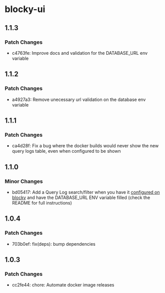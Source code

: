 # blocky-ui

## 1.1.3

### Patch Changes

- c4763fe: Improve docs and validation for the DATABASE_URL env variable

## 1.1.2

### Patch Changes

- a4927a3: Remove unecessary url validation on the database env variable

## 1.1.1

### Patch Changes

- ca4d28f: Fix a bug where the docker builds would never show the new query logs table, even when configured to be shown

## 1.1.0

### Minor Changes

- bd05417: Add a Query Log search/filter when you have it [configured on blocky](https://0xerr0r.github.io/blocky/latest/configuration/#query-logging) and have the DATABASE_URL ENV variable filled (check the README for full instructions)

## 1.0.4

### Patch Changes

- 703b0ef: fix(deps): bump dependencies

## 1.0.3

### Patch Changes

- cc2fe44: chore: Automate docker image releases

